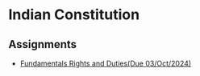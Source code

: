# Indian Constitution
## Assignments
- [Fundamentals Rights and Duties(Due 03/Oct/2024)](fundamental.md)
